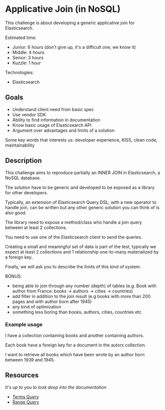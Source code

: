 # Applicative Join (in NoSQL)

This challenge is about developing a generic applicative join for Elasticsearch.

Estimated time:
 - Junior: 6 hours (don't give up, it's a difficult one, we know it)
 - Middle: 4 hours
 - Senior: 3 hours
 - Kuzzle: 1 hour

Technologies:
 - Elasticsearch

## Goals

 - Understand client need from basic spec
 - Use vendor SDK
 - Ability to find information in documentation
 - Know basic usage of Elasticsearch API
 - Argument over advantages and limits of a solution

Some key words that interests us: developer experience, KISS, clean code, maintainability

## Description

This challenge aims to reproduce partially an INNER JOIN in Elasticsearch, a NoSQL database.

The solution have to be generic and developed to be exposed as a library for other developers.

Typically, an extension of Elasticsearch Query DSL, with a new operator to handle join, can be written but any other generic solution you can think of is also good.

The library need to expose a method/class who handle a join query between at least 2 collections.

You need to use one of the Elasticsearch client to send the queries.

Creating a small and meaningful set of data is part of the test, typically we expect at least 2 collections and 1 relationship one-to-many materialized by a foreign key.

Finally, we will ask you to describe the limits of this kind of system.

BONUS:
 - being able to join through any number (depth) of tables (e.g. Book with author from France: books -> authors -> cities -> countries)
 - add filter in addition to the join result (e.g books with more than 200 pages and with author born after 1945)
 - any kind of optimization
 - something less boring than books, authors, cities, countries etc

### Example usage

I have a collection containing books and another containing authors.

Each book have a foreign key for a document in the autors collection.

I want to retrieve all books which have been wrote by an author born between 1939 and 1945.

## Resources

_It's up to you to look deep into the documentation_

 - [Terms Query](https://www.elastic.co/guide/en/elasticsearch/reference/current/query-dsl-terms-query.html)
 - [Range Query](https://www.elastic.co/guide/en/elasticsearch/reference/current/query-dsl-range-query.html)

